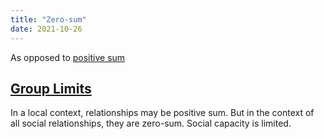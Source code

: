 ```yaml
---
title: "Zero-sum"
date: 2021-10-26
---
```



As opposed to [positive sum](thoughts/positive-sum.md)

## [Group Limits](thoughts/group-limits.md)
In a local context, relationships may be positive sum. But in the context of all social relationships, they are zero-sum. Social capacity is limited.

